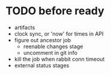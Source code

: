 # TODO before ready
- artifacts
- clock sync, or 'now' for times in API
- figure out ancestor job
  - reenable changes stage
  - uncomment in git info
- kill the job when rabbit conn timeout
- external status stages
